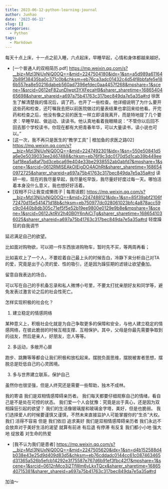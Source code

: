 ```yaml
---
title: 2023-06-12-python-learning-journal
author: Junhao
date: '2023-06-12'
slug: []
categories:
  - Python
tags:
  - Markdown
---
```

  每天十点上床，十一点之前入睡，六点起床，早睡早起，心情和身体都越来越好。
* [一个普通人的双相简历.pdf] https://mp.weixin.qq.com/s?__biz=MzI3NjUxNjQ0OQ==&mid=2247504180&idx=1&sn=a5d989a611642b89f38435ba0c371c0b&chksm=eb76ca3adc01432c4d54f8bbfafe5e186b557ea8e50216dabeb560ad7396efdec0aa4457f268&mpshare=1&scene=1&srcid=0612eF82unDlwpt3YXFecaH9&sharer_sharetime=1686540465698&sharer_shareid=a697a75b41763c317bec849da7e5a35a#rd
  徐医生了解清楚我的情况后，调了药，也开了一些检查。他详细说明了为什么要开这些药和检查，还叮嘱我去把以前医院做过的量表结果也拿回来给他看。开完药和检查之后，他没有像之前的医生一样立即请我离开，而是特地提了几个要求：早睡早起、做运动、读读书。他认真地看着我眼睛说：“不管你以后回不回去那个学校读书，你现在都有大把青春年华，可以大量读书，读小说也可以。”
* [这一次，我不再只是医生的“教学工具” | 橙加鱼的求医之路02] https://mp.weixin.qq.com/s?__biz=MzI3NjUxNjQ0OQ==&mid=2247492301&idx=1&sn=550e50841d5a6e0e5039033ee2467488&chksm=eb76f9c3dc0170d5d1cab39b449ee5af18ea5a8af7bd3cebca69e404e33be2938552ab0abfd7&mpshare=1&scene=1&srcid=0612RMlSEAkOIEigDO4AOhRt&sharer_sharetime=1686540972725&sharer_shareid=a697a75b41763c317bec849da7e5a35a#rd
  读研一啦，现在的我尽量早起，我尽量吃早饭，我尽量好好度过每一天。哪怕活着本身没什么意义，我也想好好活着。
* [双相不只让我变成懒孩子 | 每周话题] https://mp.weixin.qq.com/s?__biz=MzI3NjUxNjQ0OQ==&mid=2247488121&idx=1&sn=85f39abf2106f72470d15e541471d18b&chksm=eb750977dc028061023bfc4a878acc59c9c0440b8db305c71ef5f5e52b19ee9800e0129e9b8e&mpshare=1&scene=1&srcid=0612JktRV2h40B0Y6nAiCiTg&sharer_sharetime=1686541036025&sharer_shareid=a697a75b41763c317bec849da7e5a35a#rd
  轻度躁狂的自我调节 
  
延迟满足自己的欲望。

比如面对购物欲，可以把一件东西放进购物车，暂时先不买，等两周再看；

比如喜欢上了一个人，不要趁着自己最上头的时候告白，冷静下来分析自己对TA的爱，究竟是出于心灵的爱、性的吸引，还是因为躁狂期的滤镜让欲望叠加。

留意自我表达的场合。

可以写在自己的手机备忘录和私人微博小号里，不要太打扰亲朋好友和同学等，避免发表过激言论之后的社会性死亡。

怎样实现积极的社会化？ 
1. 建立稳定的情感网络

某种意义上，积极社会化就是为自己争取更多的保障和安全，与他人建立稳定的情感网络，在彼此脆弱的时候互相支撑、互相保护。其中，父母是你最先需要争取到的战友，然后是亲人，好朋友，恋人等等。

2. 多运动，多敞开心扉

跑步、跳舞等等都会让我们积极和放松起来。摆脱负面思维，摆脱被害者思想，摆脱总是贬低自己的心灵困境。

3. 多与世界建立联系，保护自己

虽然你也很坚强，但是人终究还是需要一些帮助，独木不成林。

我的寄语 
我们是双相情感障碍亲历者。
我们每天都要仔细观察自己的情绪，看自己是不是处在可控的状态。
我们爱一个人会犹豫：究竟是出于真心，还是因为双相躁狂引起的欲望？
我们的生活像玻璃屋和玻璃金字塔，美好，但是也脆弱。
我们选择爱人的时候要谨慎又谨慎，不然未来直接监护人可能掌握你的“生杀”大权。
我们 活得不容易
但是
我们依旧 追求美好
我们是双相情感障碍亲历者
我们永远不会放弃对于美好生活的渴望
就算有前进 有后退 有停滞 有反复
我们都小小地 强大地 绽放着
对生命的热爱
* [我不认为我们是患者]
https://mp.weixin.qq.com/s?__biz=MzI3NjUxNjQ0OQ==&mid=2247505620&idx=1&sn=d4b152588d4b038e43e25d9d409d83d5&chksm=eb76cddadc0144cc61c087463465d31365a526b5efcb14292e3f75587e767d6b91ef3fbc42f7&mpshare=1&scene=1&srcid=0612nMco3i2TfWm6vLkxTQcx&sharer_sharetime=1686540715381&sharer_shareid=a697a75b41763c317bec849da7e5a35a#rd


加油～
  